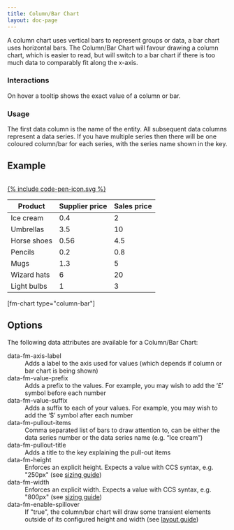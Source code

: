 ```yaml
---
title: Column/Bar Chart
layout: doc-page
---
```


<a id="column-bar-description"></a>

A column chart uses vertical bars to represent groups or data, a bar chart uses horizontal bars. The Column/Bar Chart will favour drawing a column chart, which is easier to read, but will switch to a bar chart if there is too much data to comparably fit along the x-axis.

### Interactions

On hover a tooltip shows the exact value of a column or bar.

### Usage

The first data column is the name of the entity. All subsequent data columns represent a data series. If you have multiple series then there will be one coloured column/bar for each series, with the series name shown in the key.

## Example

<pre class="line-numbers" data-src="/code-examples/column-bar-documentation.html"></pre>
<a href="http://codepen.io/Factmint/pen/PwJGEE" class="codepen-button">
	{% include code-pen-icon.svg %}
</a>

<div id="demo" class="documentation-example-container">
<table class="fm-column-bar" data-fm-pullout-items="1,4" data-fm-pullout-title="Marketing campaign" data-fm-disable-spillover="true" data-fm-value-suffix="$">
	<thead>
		<tr>
			<th>Product</th><th>Supplier price</th><th>Sales price</th>
		</tr>
	</thead>
	<tbody>
		<tr>
			<td>Ice cream</td><td>0.4</td><td>2</td>
		</tr>
		<tr>
			<td>Umbrellas</td><td>3.5</td><td>10</td>
		</tr>
		<tr>
			<td>Horse shoes</td><td>0.56</td><td>4.5</td>
		</tr>
		<tr>
			<td>Pencils</td><td>0.2</td><td>0.8</td>
		</tr>
		<tr>
			<td>Mugs</td><td>1.3</td><td>5</td>
		</tr>
		<tr>
			<td>Wizard hats</td><td>6</td><td>20</td>
		</tr>
		<tr>
			<td>Light bulbs</td><td>1</td><td>3</td>
		</tr>
	</tbody>
</table>
[fm-chart type="column-bar"]
</div>

## Options

The following data attributes are available for a Column/Bar Chart:

<dl>
 <dt>data-fm-axis-label</dt><dd>Adds a label to the axis used for values (which depends if column or bar chart is being shown)</dd>
 <dt>data-fm-value-prefix</dt><dd>Adds a prefix to the values. For example, you may wish to add  the ‘£’ symbol before each number</dd>
 <dt>data-fm-value-suffix</dt><dd>Adds a suffix to each of your values. For example, you may wish to add  the ‘$’ symbol after each number</dd>
 <dt>data-fm-pullout-items</dt><dd>Comma separated list of bars to draw attention to, can be either the data series number or the data series name (e.g. “Ice cream”)</dd>
 <dt>data-fm-pullout-title</dt><dd>Adds a title to the key explaining the pull-out items</dd>
 <dt>data-fm-height</dt><dd>Enforces an explicit height. Expects a value with CCS syntax, e.g. "250px" (see <a href="/documentation/chart-layout-and-sizing/#size">sizing guide</a>)</dd>
 <dt>data-fm-width</dt><dd>Enforces an explicit width. Expects a value with CCS syntax, e.g. "800px" (see <a href="/documentation/chart-layout-and-sizing/#size">sizing guide</a>)</dd>
 <dt>data-fm-enable-spillover</dt><dd>If "true", the column/bar chart will draw some transient elements outside of its configured height and width (see <a href="/documentation/chart-layout-and-sizing/#spillover">layout guide</a>)</dd>
</dl>